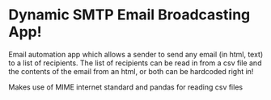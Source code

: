 <h1>Dynamic SMTP Email Broadcasting App!</h1>

Email automation app which allows a sender to send any email (in html, text) to a list of recipients.
The list of recipients can be read in from a csv file and the contents of the email from an html, or both can be hardcoded right in!

Makes use of MIME internet standard and pandas for reading csv files
